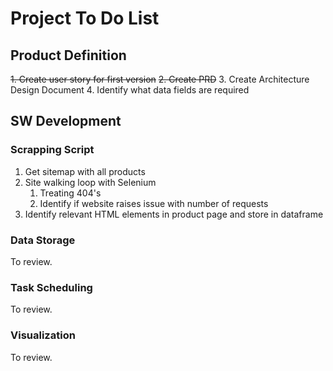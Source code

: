 # Project To Do List

## Product Definition
~~1. Create user story for first version~~ 
~~2. Create PRD~~
3. Create Architecture Design Document
4. Identify what data fields are required 

## SW Development
### Scrapping Script

1. Get sitemap with all products 
2. Site walking loop with Selenium 
    1. Treating 404's 
    2. Identify if website raises issue with number of requests 
3. Identify relevant HTML elements in product page and store in dataframe 
 
### Data Storage

To review.

### Task Scheduling 

To review.

### Visualization

To review.
